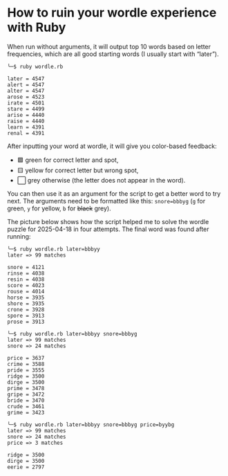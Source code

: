 # How to ruin your wordle experience with Ruby

When run without arguments, it will output top 10 words based on letter frequencies, which are all good starting words (I usually start with “later”).

```
╰─$ ruby wordle.rb

later = 4547
alert = 4547
alter = 4547
arose = 4523
irate = 4501
stare = 4499
arise = 4440
raise = 4440
learn = 4391
renal = 4391
```

After inputting your word at wordle, it will give you color-based feedback:
- 🟩 green for correct letter and spot,
- 🟨 yellow for correct letter but wrong spot,
- ⬜️ grey otherwise (the letter does not appear in the word).

You can then use it as an argument for the script to get a better word to try next. The arguments need to be formatted like this: `snore=bbbyg` (`g` for green, `y` for yellow, `b` for ~~black~~ grey).

The picture below shows how the script helped me to solve the wordle puzzle for 2025-04-18 in four attempts. The final word was found after running:

```
╰─$ ruby wordle.rb later=bbbyy
later => 99 matches

snore = 4121
rinse = 4038
resin = 4038
score = 4023
rouse = 4014
horse = 3935
shore = 3935
crone = 3928
spore = 3913
prose = 3913

╰─$ ruby wordle.rb later=bbbyy snore=bbbyg
later => 99 matches
snore => 24 matches

price = 3637
crime = 3588
pride = 3555
ridge = 3500
dirge = 3500
prime = 3478
gripe = 3472
bride = 3470
crude = 3461
grime = 3423

╰─$ ruby wordle.rb later=bbbyy snore=bbbyg price=byybg
later => 99 matches
snore => 24 matches
price => 3 matches

ridge = 3500
dirge = 3500
eerie = 2797
```

